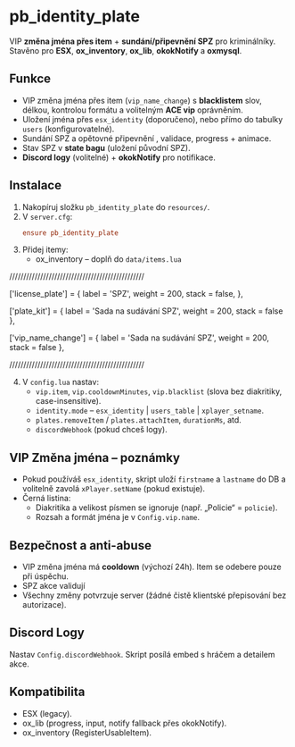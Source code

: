 # pb_identity_plate

VIP **změna jména přes item** + **sundání/připevnění SPZ** pro kriminálníky. Stavěno pro **ESX**, **ox_inventory**, **ox_lib**, **okokNotify** a **oxmysql**.

## Funkce
- VIP změna jména přes item (`vip_name_change`) s **blacklistem** slov, délkou, kontrolou formátu a volitelným **ACE vip** oprávněním.
- Uložení jména přes `esx_identity` (doporučeno), nebo přímo do tabulky `users` (konfigurovatelné).
- Sundání SPZ a opětovné připevnění , validace, progress + animace.
- Stav SPZ v **state bagu** (uložení původní SPZ).
- **Discord logy** (volitelné) + **okokNotify** pro notifikace.

## Instalace
1. Nakopíruj složku `pb_identity_plate` do `resources/`.
2. V `server.cfg`:
   ```cfg
   ensure pb_identity_plate
   ```
3. Přidej itemy:
   - ox_inventory – doplň do `data/items.lua` 

////////////////////////////////////////////////

['license_plate'] = {
		label = 'SPZ',
		weight = 200,
		stack = false,
	},

['plate_kit'] = {
		label = 'Sada na sudávání SPZ',
		weight = 200,
		stack = false
	},

['vip_name_change'] = {
		label = 'Sada na sudávání SPZ',
		weight = 200,
		stack = false
	},

////////////////////////////////////////////////

4. V `config.lua` nastav:
   - `vip.item`, `vip.cooldownMinutes`, `vip.blacklist` (slova bez diakritiky, case-insensitive).
   - `identity.mode` – `esx_identity` | `users_table` | `xplayer_setname`.
   - `plates.removeItem` / `plates.attachItem`, `durationMs`, atd.
   - `discordWebhook` (pokud chceš logy).

## VIP Změna jména – poznámky
- Pokud používáš `esx_identity`, skript uloží `firstname` a `lastname` do DB a volitelně zavolá `xPlayer.setName` (pokud existuje).  
- Černá listina:
  - Diakritika a velikost písmen se ignoruje (např. „Policie“ = `policie`).
  - Rozsah a formát jména je v `Config.vip.name`.

## Bezpečnost a anti-abuse
- VIP změna jména má **cooldown** (výchozí 24h). Item se odebere pouze při úspěchu.
- SPZ akce validují
- Všechny změny potvrzuje server (žádné čistě klientské přepisování bez autorizace).

## Discord Logy
Nastav `Config.discordWebhook`. Skript posílá embed s hráčem a detailem akce.

## Kompatibilita
- ESX (legacy).
- ox_lib (progress, input, notify fallback přes okokNotify).
- ox_inventory (RegisterUsableItem).
